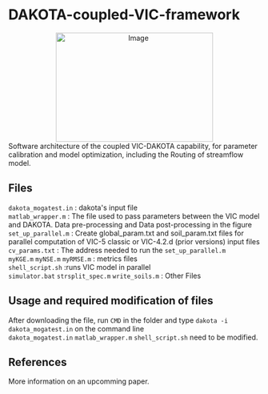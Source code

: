 # DAKOTA-coupled-VIC-framework
<div style="text-align: center;">
<img src="https://github.com/1iuyu/DAKOTA-coupled-VIC-framework/assets/145678619/2495253d-0f75-497d-a670-ddd0e3472502" alt="Image" width="314" height="218">
</div>
Software architecture of the coupled VIC-DAKOTA capability, for parameter calibration and model optimization, including the Routing of streamflow model.

## Files
`dakota_mogatest.in` : dakota's input file <br />
`matlab_wrapper.m` : The file used to pass parameters between the VIC model and DAKOTA. Data pre-processing and Data post-processing in the figure <br />
`set_up_parallel.m` : Create global_param.txt and soil_param.txt files for parallel computation of VIC-5 classic or VIC-4.2.d (prior versions) input files <br />
`cv_params.txt` : The address needed to run the `set_up_parallel.m` <br />
`myKGE.m`  `myNSE.m`  `myRMSE.m` : metrics files <br />
`shell_script.sh`  :runs VIC model in parallel <br />
`simulator.bat`  `strsplit_spec.m`  `write_soils.m` : Other Files <br />

## Usage and required modification of files

After downloading the file, run `CMD` in the folder and type `dakota -i dakota_mogatest.in` on the command line <br>
`dakota_mogatest.in` `matlab_wrapper.m` `shell_script.sh` need to be modified.

References
----------
More information on an upcomming paper.
